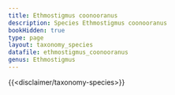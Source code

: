 ```yaml
---
title: Ethmostigmus coonooranus
description: Species Ethmostigmus coonooranus
bookHidden: true
type: page
layout: taxonomy_species
datafile: ethmostigmus_coonooranus
genus: Ethmostigmus
---
```


{{<disclaimer/taxonomy-species>}}